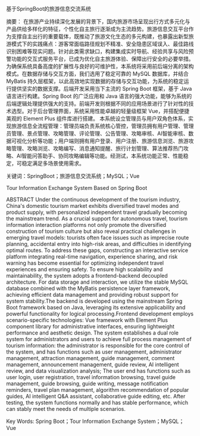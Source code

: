 基于SpringBoot的旅游信息交流系统

摘要：
在旅游产业持续深化发展的背景下，国内旅游市场呈现出行方式多元化与产品供给多样化的特征，个性化自主旅行逐渐成为主流趋势。旅游信息交互平台作为支撑自主出行的重要载体，既推动了旅游文化生态的多元构建，也暴露出新型旅游模式下的实践痛点：游客常面临路径规划不精准、安全隐患区域误入、最佳路线识别困难等现实问题。针对此类需求缺口，构建集成实时导航、经验共享与风险预警功能的交互式服务平台，已成为优化自主旅游体验、保障出行安全的必要举措。
为确保系统具备高度的扩展性与良好的可维护性，本系统将采用前后端分离的架构模式。在数据存储与交互方面，我们选用了稳定可靠的 MySQL 数据库，并结合 MyBatis 持久层框架，以此高效地实现数据的存储与交互功能，为系统的稳定运行提供坚实的数据支撑。后端开发采用当下主流的 Spring Boot 框架，基于 Java 语言进行构建。Spring Boot 的广泛应用和 Java 语言的强大功能，能够为系统的后端逻辑处理提供强大的支持。前端开发则根据不同的应用场景进行了针对性的技术选型。对于后台管理界面，系统采用性能卓越的轻量级框架 Vue，并搭配便捷美观的 Element Plus 组件库进行搭建。
本系统设立管理员与用户双角色体系，实现旅游信息全流程管理：管理员端负责系统核心管控，管理员拥有用户管理、管理员管理、景点管理、攻略管理、评论管理、公告管理、攻略审核、AI智能审核、数据可视化分析等功能；用户端则拥有用户登录、用户注册、旅游信息浏览、旅游攻略管理、攻略浏览、攻略编写、消息通知提醒、旅行计划管理、算法推荐热门攻略、AI智能问答助手、协同攻略编辑等功能。经测试，本系统功能正常、性能稳定，可稳定满足多场景使用需求。

关键词：SpringBoot；旅游信息交流系统；MySQL；Vue




Tour Information Exchange System Based on Spring Boot

ABSTRACT
Under the continuous development of the tourism industry, China's domestic tourism market exhibits diversified travel modes and product supply, with personalized independent travel gradually becoming the mainstream trend. As a crucial support for autonomous travel, tourism information interaction platforms not only promote the diversified construction of tourism culture but also reveal practical challenges in emerging travel models: tourists often face issues such as imprecise route planning, accidental entry into high-risk areas, and difficulties in identifying optimal routes. To address these gaps, constructing an interactive service platform integrating real-time navigation, experience sharing, and risk warning has become essential for optimizing independent travel experiences and ensuring safety.
To ensure high scalability and maintainability, the system adopts a frontend-backend decoupled architecture. For data storage and interaction, we utilize the stable MySQL database combined with the MyBatis persistence layer framework, achieving efficient data management and providing robust support for system stability.The backend is developed using the mainstream Spring Boot framework based on Java, leveraging its extensive applicability and powerful functionality for logical processing.Frontend development employs scenario-specific technologies: Vue framework with Element Plus component library for administrative interfaces, ensuring lightweight performance and aesthetic design.
The system establishes a dual role system for administrators and users to achieve full process management of tourism information: the administrator is responsible for the core control of the system, and has functions such as user management, administrator management, attraction management, guide management, comment management, announcement management, guide review, AI intelligent review, and data visualization analysis; The user end has functions such as user login, user registration, travel information browsing, travel guide management, guide browsing, guide writing, message notification reminders, travel plan management, algorithm recommendation of popular guides, AI intelligent Q&A assistant, collaborative guide editing, etc. After testing, the system functions normally and has stable performance, which can stably meet the needs of multiple scenarios.

Key Words: Spring Boot；Tour Information Exchange System；MySQL；Vue
